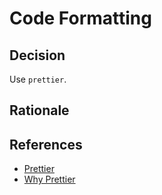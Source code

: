 # Code Formatting

## Decision

Use `prettier`.

## Rationale

## References

- [Prettier](https://prettier.io/)
- [Why Prettier](https://prettier.io/docs/en/why-prettier.html)
